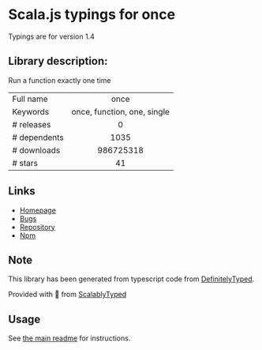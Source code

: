 
# Scala.js typings for once

Typings are for version 1.4

## Library description:
Run a function exactly one time

|                    |                 |
| ------------------ | :-------------: |
| Full name          | once |
| Keywords           | once, function, one, single |
| # releases         | 0 |
| # dependents       | 1035 |
| # downloads        | 986725318 |
| # stars            | 41 |

## Links
- [Homepage](https://github.com/isaacs/once#readme)
- [Bugs](https://github.com/isaacs/once/issues)
- [Repository](https://github.com/isaacs/once)
- [Npm](https://www.npmjs.com/package/once)
    


## Note
This library has been generated from typescript code from [DefinitelyTyped](https://definitelytyped.org).

Provided with :purple_heart: from [ScalablyTyped](https://github.com/oyvindberg/ScalablyTyped)

## Usage
See [the main readme](../../readme.md) for instructions.


